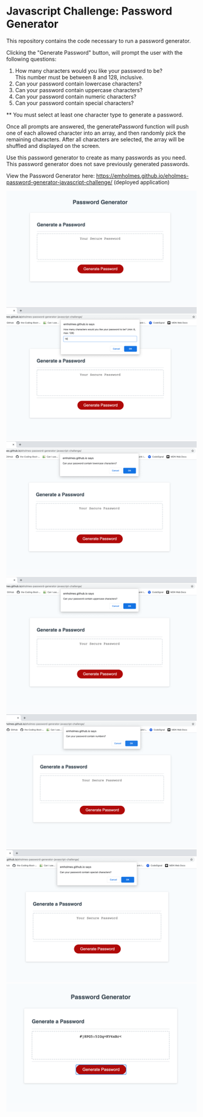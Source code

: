 # Javascript Challenge: Password Generator

This repository contains the code necessary to run a password generator. 

Clicking the "Generate Password" button, will prompt the user with the following questions: 
1. How many characters would you like your password to be? 
<br>This number must be between 8 and 128, inclusive. 
2. Can your password contain lowercase characters?
3. Can your password contain uppercase characters?
4. Can your password contain numeric characters?
5. Can your password contain special characters?

** You must select at least one character type to generate a password.

Once all prompts are answered, the generatePassword function will push one of each allowed character into an array, and then randomly pick the remaining characters. 
After all characters are selected, the array will be shuffled and displayed on the screen. 

Use this password generator to create as many passwords as you need. This password generator does not save previously generated passwords. 

View the Password Generator here: https://emholmes.github.io/eholmes-password-generator-javascript-challenge/ (deployed application)


![Screenshot of loaded page](./assets/images/password-gen-start.png)
![Screenshot of password length prompt](./assets/images/password-gen-chars.png)
![Screenshot of password lowercase chars prompt](./assets/images/password-gen-lowerchars.png)
![Screenshot of password uppercase chars prompt](./assets/images/password-gen-upperchars.png)
![Screenshot of password numeric chars prompt](./assets/images/password-gen-numchars.png)
![Screenshot of password special chars prompt](./assets/images/password-gen-specialchars.png)
![Screenshot of final screen with password](./assets/images/password-gen-finalscreen.png)